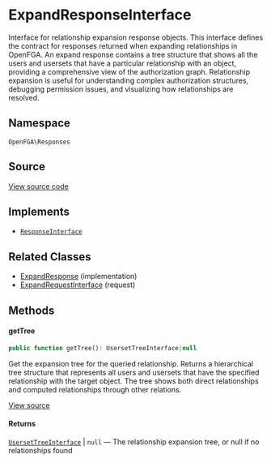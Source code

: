 # ExpandResponseInterface

Interface for relationship expansion response objects. This interface defines the contract for responses returned when expanding relationships in OpenFGA. An expand response contains a tree structure that shows all the users and usersets that have a particular relationship with an object, providing a comprehensive view of the authorization graph. Relationship expansion is useful for understanding complex authorization structures, debugging permission issues, and visualizing how relationships are resolved.

## Namespace
`OpenFGA\Responses`

## Source
[View source code](https://github.com/evansims/openfga-php/blob/main/src/Responses/ExpandResponseInterface.php)

## Implements
* [`ResponseInterface`](ResponseInterface.md)

## Related Classes
* [ExpandResponse](Responses/ExpandResponse.md) (implementation)
* [ExpandRequestInterface](Requests/ExpandRequestInterface.md) (request)



## Methods

                        
#### getTree


```php
public function getTree(): UsersetTreeInterface|null
```

Get the expansion tree for the queried relationship. Returns a hierarchical tree structure that represents all users and usersets that have the specified relationship with the target object. The tree shows both direct relationships and computed relationships through other relations.

[View source](https://github.com/evansims/openfga-php/blob/main/src/Responses/ExpandResponseInterface.php#L45)


#### Returns
[`UsersetTreeInterface`](Models/UsersetTreeInterface.md) &#124; `null` — The relationship expansion tree, or null if no relationships found
